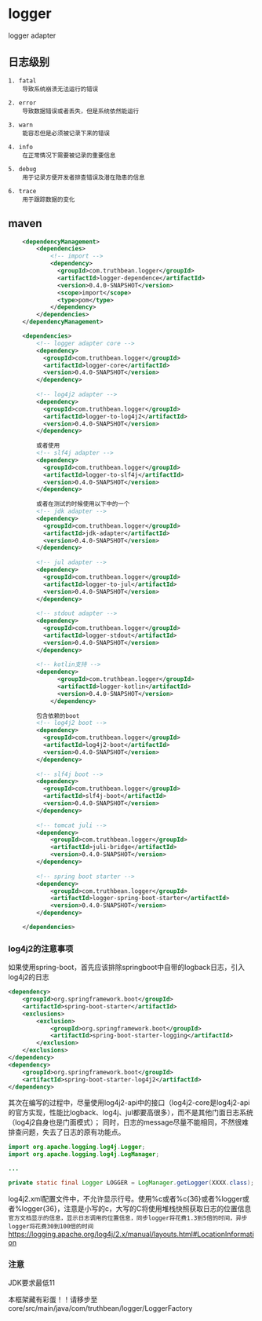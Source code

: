 # logger
logger adapter

## 日志级别
    1. fatal
        导致系统崩溃无法运行的错误
    
    2. error
        导致数据错误或者丢失，但是系统依然能运行
    
    3. warn
        能容忍但是必须被记录下来的错误
    
    4. info
        在正常情况下需要被记录的重要信息
    
    5. debug
        用于记录方便开发者排查错误及潜在隐患的信息
    
    6. trace
        用于跟踪数据的变化

## maven
```xml
    <dependencyManagement>
        <dependencies>
            <!-- import -->
            <dependency>
              <groupId>com.truthbean.logger</groupId>
              <artifactId>logger-dependence</artifactId>
              <version>0.4.0-SNAPSHOT</version>
              <scope>import</scope>
              <type>pom</type>
            </dependency>
        </dependencies>
    </dependencyManagement>

    <dependencies>
        <!-- logger adapter core -->
        <dependency>
          <groupId>com.truthbean.logger</groupId>
          <artifactId>logger-core</artifactId>
          <version>0.4.0-SNAPSHOT</version>
        </dependency>
    
        <!-- log4j2 adapter -->
        <dependency>
          <groupId>com.truthbean.logger</groupId>
          <artifactId>logger-to-log4j2</artifactId>
          <version>0.4.0-SNAPSHOT</version>
        </dependency>
    
        或者使用
        <!-- slf4j adapter -->
        <dependency>
          <groupId>com.truthbean.logger</groupId>
          <artifactId>logger-to-slf4j</artifactId>
          <version>0.4.0-SNAPSHOT</version>
        </dependency>
    
        或者在测试的时候使用以下中的一个
        <!-- jdk adapter -->
        <dependency>
          <groupId>com.truthbean.logger</groupId>
          <artifactId>jdk-adapter</artifactId>
          <version>0.4.0-SNAPSHOT</version>
        </dependency>
        
        <!-- jul adapter -->
        <dependency>
          <groupId>com.truthbean.logger</groupId>
          <artifactId>logger-to-jul</artifactId>
          <version>0.4.0-SNAPSHOT</version>
        </dependency>
    
        <!-- stdout adapter -->
        <dependency>
          <groupId>com.truthbean.logger</groupId>
          <artifactId>logger-stdout</artifactId>
          <version>0.4.0-SNAPSHOT</version>
        </dependency>
        
        <!-- kotlin支持 -->
        <dependency>
              <groupId>com.truthbean.logger</groupId>
              <artifactId>logger-kotlin</artifactId>
              <version>0.4.0-SNAPSHOT</version>
            </dependency>
    
        包含依赖的boot
        <!-- log4j2 boot -->
        <dependency>
          <groupId>com.truthbean.logger</groupId>
          <artifactId>log4j2-boot</artifactId>
          <version>0.4.0-SNAPSHOT</version>
        </dependency>
        
        <!-- slf4j boot -->
        <dependency>
          <groupId>com.truthbean.logger</groupId>
          <artifactId>slf4j-boot</artifactId>
          <version>0.4.0-SNAPSHOT</version>
        </dependency>
        
        <!-- tomcat juli -->
        <dependency>
            <groupId>com.truthbean.logger</groupId>
            <artifactId>juli-bridge</artifactId>
            <version>0.4.0-SNAPSHOT</version>
        </dependency>
    
        <!-- spring boot starter -->
        <dependency>
            <groupId>com.truthbean.logger</groupId>
            <artifactId>logger-spring-boot-starter</artifactId>
            <version>0.4.0-SNAPSHOT</version>
        </dependency>

    </dependencies>
```

### log4j2的注意事项
如果使用spring-boot，首先应该排除springboot中自带的logback日志，引入log4j2的日志
```xml
<dependency>
    <groupId>org.springframework.boot</groupId>
    <artifactId>spring-boot-starter</artifactId>
    <exclusions>
        <exclusion>
            <groupId>org.springframework.boot</groupId>
            <artifactId>spring-boot-starter-logging</artifactId>
        </exclusion>
    </exclusions>
</dependency>
<dependency>
    <groupId>org.springframework.boot</groupId>
    <artifactId>spring-boot-starter-log4j2</artifactId>
</dependency>
```
其次在编写的过程中，尽量使用log4j2-api中的接口（log4j2-core是log4j2-api的官方实现，性能比logback、log4j、jul都要高很多），而不是其他门面日志系统（log4j2自身也是门面模式）；
同时，日志的message尽量不能相同，不然很难排查问题，失去了日志的原有功能点。
```java
import org.apache.logging.log4j.Logger;
import org.apache.logging.log4j.LogManager;

...

private static final Logger LOGGER = LogManager.getLogger(XXXX.class);
```
log4j2.xml配置文件中，不允许显示行号。使用%c或者%c{36}或者%logger或者%logger{36}，注意是小写的c，大写的C将使用堆栈快照获取日志的位置信息
`官方文档显示的信息，显示日志调用的位置信息，同步logger将花费1.3到5倍的时间，异步logger将花费30到100倍的时间`
https://logging.apache.org/log4j/2.x/manual/layouts.html#LocationInformation

### 注意
JDK要求最低11

本框架藏有彩蛋！！请移步至core/src/main/java/com/truthbean/logger/LoggerFactory